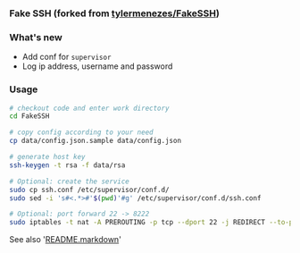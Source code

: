 ### Fake SSH (forked from [tylermenezes/FakeSSH](https://github.com/tylermenezes/FakeSSH))

### What's new
* Add conf for `supervisor`
* Log ip address, username and password

### Usage
```sh
# checkout code and enter work directory
cd FakeSSH

# copy config according to your need
cp data/config.json.sample data/config.json

# generate host key
ssh-keygen -t rsa -f data/rsa

# Optional: create the service
sudo cp ssh.conf /etc/supervisor/conf.d/
sudo sed -i 's#<.*>#'$(pwd)'#g' /etc/supervisor/conf.d/ssh.conf

# Optional: port forward 22 -> 8222
sudo iptables -t nat -A PREROUTING -p tcp --dport 22 -j REDIRECT --to-port 8222
```

See also '[README.markdown](https://github.com/tylermenezes/FakeSSH#use)'
